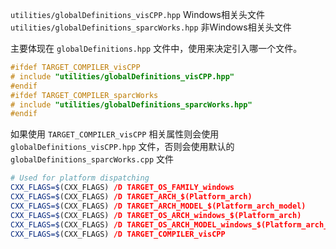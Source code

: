 `utilities/globalDefinitions_visCPP.hpp` Windows相关头文件 </br>
`utilities/globalDefinitions_sparcWorks.hpp` 非Windows相关头文件

主要体现在 `globalDefinitions.hpp` 文件中，使用来决定引入哪一个文件。
```c++
#ifdef TARGET_COMPILER_visCPP
# include "utilities/globalDefinitions_visCPP.hpp"
#endif
#ifdef TARGET_COMPILER_sparcWorks
# include "utilities/globalDefinitions_sparcWorks.hpp"
#endif
``` 
如果使用 `TARGET_COMPILER_visCPP` 相关属性则会使用 `globalDefinitions_visCPP.hpp` 文件，否则会使用默认的 `globalDefinitions_sparcWorks.cpp` 文件
```cmake
# Used for platform dispatching
CXX_FLAGS=$(CXX_FLAGS) /D TARGET_OS_FAMILY_windows
CXX_FLAGS=$(CXX_FLAGS) /D TARGET_ARCH_$(Platform_arch)
CXX_FLAGS=$(CXX_FLAGS) /D TARGET_ARCH_MODEL_$(Platform_arch_model)
CXX_FLAGS=$(CXX_FLAGS) /D TARGET_OS_ARCH_windows_$(Platform_arch)
CXX_FLAGS=$(CXX_FLAGS) /D TARGET_OS_ARCH_MODEL_windows_$(Platform_arch_model)
CXX_FLAGS=$(CXX_FLAGS) /D TARGET_COMPILER_visCPP
```

